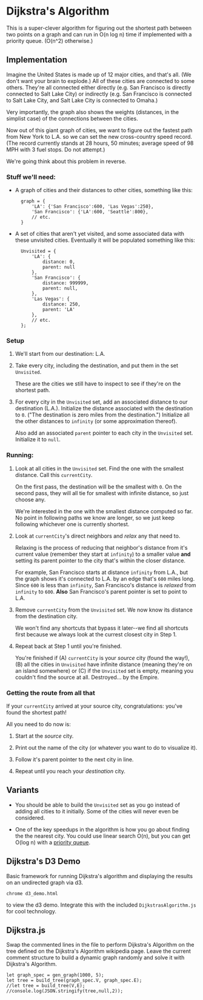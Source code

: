 Dijkstra's Algorithm
====
This is a super-clever algorithm for figuring out the shortest path between two points on a graph and can run in O(n log n) time if implemented with a priority queue. (O(n^2) otherwise.)

Implementation
---
Imagine the United States is made up of 12 major cities, and that's all. (We don't want your brain to explode.) All of these cities are connected to some others. They're all connected either directly (e.g. San Francisco is directly connected to Salt Lake City) or indirectly (e.g. San Francisco is connected to Salt Lake City, and Salt Lake City is connected to Omaha.)

Very importantly, the graph also shows the weights (distances, in the simplist case) of the connections between the cities.

Now out of this giant graph of cities, we want to figure out the fastest path from New York to L.A. so we can set the new cross-country speed record. (The record currently stands at 28 hours, 50 minutes; average speed of 98 MPH with 3 fuel stops. Do not attempt.)

We're going think about this problem in reverse.

### Stuff we'll need:

* A graph of cities and their distances to other cities, something like this:

        graph = {
            'LA': {'San Francisco':600, 'Las Vegas':250},
            'San Francisco': {'LA':600, 'Seattle':800},
            // etc.
        }

* A set of cities that aren't yet visited, and some associated data with these unvisited cities. Eventually it will be populated something like this:

        Unvisited = {
            'LA': {
                distance: 0,
                parent: null
            },
            'San Francisco': {
                distance: 999999,
                parent: null,
            },
            'Las Vegas': {
                distance: 250,
                parent: 'LA'
            },
            // etc.
        };
### Setup

1. We'll start from our destination: L.A.

2. Take every city, including the destination, and put them in the set `Unvisited`.

    These are the cities we still have to inspect to see if they're on the shortest path.

3. For every city in the `Unvisited` set, add an associated distance to our destination (L.A.). Initialize the distance associated with the destination to `0`. ("The destination is zero miles from the destination.") Initialize all the other distances to `infinity` (or some approximation thereof).

    Also add an associated `parent` pointer to each city in the `Unvisited` set. Initialize it to `null`.

### Running:

1. Look at all cities in the `Unvisited` set. Find the one with the smallest distance. Call this `currentCity`.

    On the first pass, the destination will be the smallest with `0`. On the second pass, they will all tie for smallest with infinite distance, so just choose any.

    We're interested in the one with the smallest distance computed so far. No point in following paths we know are longer, so we just keep following whichever one is currently shortest.

2. Look at `currentCity`'s direct neighbors and *relax* any that need to.

    Relaxing is the process of reducing that neighbor's distance from it's current value (remember they start at `infinity`) to a smaller value **and** setting its parent pointer to the city that's within the closer distance.

    For example, San Francisco starts at distance `infinity` from L.A., but the graph shows it's connected to L.A. by an edge that's `600` miles long. Since `600` is less than `infinity`, San Francisco's distance is *relaxed* from `infinity` to `600`. **Also** San Francisco's parent pointer is set to point to L.A.

3. Remove `currentCity` from the `Unvisited` set. We now know its distance from the destination city.

    We won't find any shortcuts that bypass it later--we find all shortcuts first because we always look at the currest closest city in Step 1.

4. Repeat back at Step 1 until you're finished. 

    You're finished if (A) `currentCity` is your *source* city (found the way!), (B) all the cities in `Unvisited` have infinite distance (meaning they're on an island somewhere) or (C) if the `Unvisited` set is empty, meaning you couldn't find the source at all. Destroyed... by the Empire.

### Getting the route from all that

If your `currentCity` arrived at your source city, congratulations: you've found the shortest path!

All you need to do now is:

1. Start at the *source* city.

2. Print out the name of the city (or whatever you want to do to visualize it).

3. Follow it's parent pointer to the next city in line.

4. Repeat until you reach your *destination* city.

Variants
---
* You should be able to build the `Unvisited` set as you go instead of adding all cities to it initially. Some of the cities will never even be considered.

* One of the key speedups in the algorithm is how you go about finding the the nearest city. You could use linear search O(n), but you can get O(log n) with a [priority queue](https://en.wikipedia.org/wiki/Priority_queue).

Dijkstra's D3 Demo
---

Basic framework for running Dijkstra's algorithm and displaying the results on an undirected graph via d3.

`chrome d3_demo.html`

to view the d3 demo. Integrate this with the included `DijkstrasAlgorithm.js` for cool technology.


Dijkstra.js
---

Swap the commented lines in the file to perform Dijkstra's Algorithm on the tree defined on the Dijkstra's Algorithm wikipedia page. Leave the current comment structure to build a dynamic graph randomly and solve it with Dijkstra's Algorithm.

    let graph_spec = gen_graph(1000, 5);
    let tree = build_tree(graph_spec.V, graph_spec.E);
    //let tree = build_tree(V,E);
    //console.log(JSON.stringify(tree,null,2));
